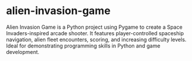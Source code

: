# alien-invasion-game
Alien Invasion Game is a Python project using Pygame to create a Space Invaders-inspired arcade shooter. It features player-controlled spaceship navigation, alien fleet encounters, scoring, and increasing difficulty levels. Ideal for demonstrating programming skills in Python and game development.
